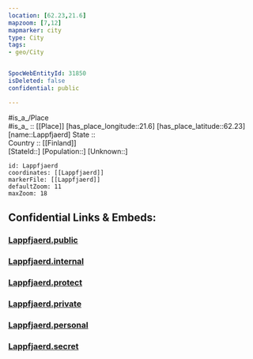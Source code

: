 ```yaml
---
location: [62.23,21.6] 
mapzoom: [7,12] 
mapmarker: city 
type: City
tags:
- geo/City


SpocWebEntityId: 31850
isDeleted: false
confidential: public

---
```

#is_a_/Place  
#is_a_ :: [[Place]] 
[has_place_longitude::21.6] 
[has_place_latitude::62.23] 
[name::Lappfjaerd] 
State ::  
Country :: [[Finland]]  
[StateId::] 
[Population::] 
[Unknown::] 


```leaflet
id: Lappfjaerd
coordinates: [[Lappfjaerd]] 
markerFile: [[Lappfjaerd]] 
defaultZoom: 11 
maxZoom: 18
```


## Confidential Links & Embeds: 

### [Lappfjaerd.public](/_public/\Earth\Continent\Europe\Europe~North\Finland\Provinces~Finland\Western_Finland\counties~Western_Finland\Ostrobothnia\CityLappfjaerd.public.md) 

### [Lappfjaerd.internal](/_internal/\Earth\Continent\Europe\Europe~North\Finland\Provinces~Finland\Western_Finland\counties~Western_Finland\Ostrobothnia\CityLappfjaerd.internal.md) 

### [Lappfjaerd.protect](/_protect/\Earth\Continent\Europe\Europe~North\Finland\Provinces~Finland\Western_Finland\counties~Western_Finland\Ostrobothnia\CityLappfjaerd.protect.md) 

### [Lappfjaerd.private](/_private/\Earth\Continent\Europe\Europe~North\Finland\Provinces~Finland\Western_Finland\counties~Western_Finland\Ostrobothnia\CityLappfjaerd.private.md) 

### [Lappfjaerd.personal](/_personal/\Earth\Continent\Europe\Europe~North\Finland\Provinces~Finland\Western_Finland\counties~Western_Finland\Ostrobothnia\CityLappfjaerd.personal.md) 

### [Lappfjaerd.secret](/_secret/\Earth\Continent\Europe\Europe~North\Finland\Provinces~Finland\Western_Finland\counties~Western_Finland\Ostrobothnia\CityLappfjaerd.secret.md)

